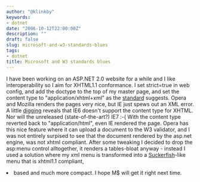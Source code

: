 ```yaml
---
author: "@klinkby"
keywords:
- dotnet
date: "2006-10-12T22:00:00Z"
description: ""
draft: false
slug: microsoft-and-w3-standards-blues
tags:
- dotnet
title: Microsoft and W3 standards blues
---
```



I have been working on an ASP.NET 2.0 website for a while and I like interoperability so I aim for XHTML1.1 conformance. I set strict=true in web config, and add the doctype to the top of my master page, and set the content type to "application/xhtml+xml" as the [standard](http://www.w3.org/TR/xhtml11/) suggests. Opera and Mozilla renders the pages very nice, but IE just spews out an XML error. A little [digging](http://blogs.msdn.com/ie/archive/2005/09/15/467901.aspx) reveals that IE6 doesn't support the content type for XHTML. Nor will the unreleased (state-of-the-art?) IE7 :-( With the content type reverted back to "application/html", even IE rendered the page. Opera has this nice feature where it can upload a document to the W3 validator, and I was not entirely surpised to see that the document rendered by the asp.net engine, was not xhtml compliant. After some tweaking I decided to drop the asp:menu control alltogether, it renders a tables-bloat anyway - instead I used a solution where my xml menu is transformed into a [Suckerfish](http://www.htmldog.com/articles/suckerfish/dropdowns/)-like menu that is xhtml1.1 compliant, <li> based and much more compact. I hope M$ will get it right next time.

